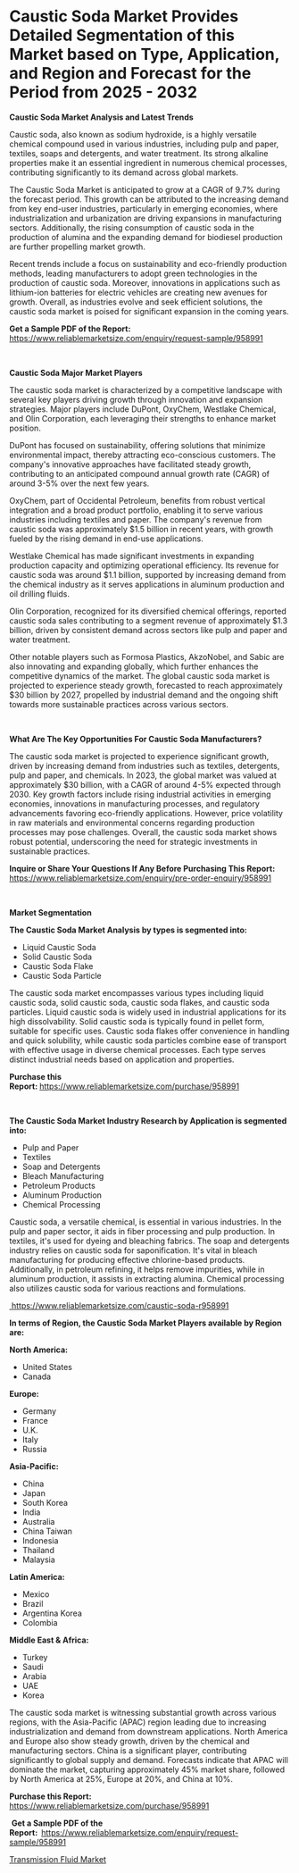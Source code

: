 <p><h1>Caustic Soda Market Provides Detailed Segmentation of this Market based on Type, Application, and Region and Forecast for the Period from 2025 - 2032</h1></p><p><strong>Caustic Soda Market Analysis and Latest Trends</strong></p>
<p><p>Caustic soda, also known as sodium hydroxide, is a highly versatile chemical compound used in various industries, including pulp and paper, textiles, soaps and detergents, and water treatment. Its strong alkaline properties make it an essential ingredient in numerous chemical processes, contributing significantly to its demand across global markets.</p><p>The Caustic Soda Market is anticipated to grow at a CAGR of 9.7% during the forecast period. This growth can be attributed to the increasing demand from key end-user industries, particularly in emerging economies, where industrialization and urbanization are driving expansions in manufacturing sectors. Additionally, the rising consumption of caustic soda in the production of alumina and the expanding demand for biodiesel production are further propelling market growth.</p><p>Recent trends include a focus on sustainability and eco-friendly production methods, leading manufacturers to adopt green technologies in the production of caustic soda. Moreover, innovations in applications such as lithium-ion batteries for electric vehicles are creating new avenues for growth. Overall, as industries evolve and seek efficient solutions, the caustic soda market is poised for significant expansion in the coming years.</p></p>
<p><strong>Get a Sample PDF of the Report:&nbsp;</strong> <a href="https://www.reliablemarketsize.com/enquiry/request-sample/958991?utm_campaign=2889&utm_medium=2&utm_source=Github&utm_content=ia&utm_term=02042025&utm_id=caustic-soda">https://www.reliablemarketsize.com/enquiry/request-sample/958991</a></p>
<p>&nbsp;</p>
<p><strong>Caustic Soda Major Market Players</strong></p>
<p><p>The caustic soda market is characterized by a competitive landscape with several key players driving growth through innovation and expansion strategies. Major players include DuPont, OxyChem, Westlake Chemical, and Olin Corporation, each leveraging their strengths to enhance market position.</p><p>DuPont has focused on sustainability, offering solutions that minimize environmental impact, thereby attracting eco-conscious customers. The company's innovative approaches have facilitated steady growth, contributing to an anticipated compound annual growth rate (CAGR) of around 3-5% over the next few years.</p><p>OxyChem, part of Occidental Petroleum, benefits from robust vertical integration and a broad product portfolio, enabling it to serve various industries including textiles and paper. The company's revenue from caustic soda was approximately $1.5 billion in recent years, with growth fueled by the rising demand in end-use applications.</p><p>Westlake Chemical has made significant investments in expanding production capacity and optimizing operational efficiency. Its revenue for caustic soda was around $1.1 billion, supported by increasing demand from the chemical industry as it serves applications in aluminum production and oil drilling fluids.</p><p>Olin Corporation, recognized for its diversified chemical offerings, reported caustic soda sales contributing to a segment revenue of approximately $1.3 billion, driven by consistent demand across sectors like pulp and paper and water treatment.</p><p>Other notable players such as Formosa Plastics, AkzoNobel, and Sabic are also innovating and expanding globally, which further enhances the competitive dynamics of the market. The global caustic soda market is projected to experience steady growth, forecasted to reach approximately $30 billion by 2027, propelled by industrial demand and the ongoing shift towards more sustainable practices across various sectors.</p></p>
<p>&nbsp;</p>
<p><strong>What Are The Key Opportunities For Caustic Soda Manufacturers?</strong></p>
<p><p>The caustic soda market is projected to experience significant growth, driven by increasing demand from industries such as textiles, detergents, pulp and paper, and chemicals. In 2023, the global market was valued at approximately $30 billion, with a CAGR of around 4-5% expected through 2030. Key growth factors include rising industrial activities in emerging economies, innovations in manufacturing processes, and regulatory advancements favoring eco-friendly applications. However, price volatility in raw materials and environmental concerns regarding production processes may pose challenges. Overall, the caustic soda market shows robust potential, underscoring the need for strategic investments in sustainable practices.</p></p>
<p><strong>Inquire or Share Your Questions If Any Before Purchasing This Report:</strong> <a href="https://www.reliablemarketsize.com/enquiry/pre-order-enquiry/958991?utm_campaign=2889&utm_medium=2&utm_source=Github&utm_content=ia&utm_term=02042025&utm_id=caustic-soda">https://www.reliablemarketsize.com/enquiry/pre-order-enquiry/958991</a></p>
<p>&nbsp;</p>
<p><strong>Market Segmentation</strong></p>
<p><strong>The Caustic Soda Market Analysis by types is segmented into:</strong></p>
<p><ul><li>Liquid Caustic Soda</li><li>Solid Caustic Soda</li><li>Caustic Soda Flake</li><li>Caustic Soda Particle</li></ul></p>
<p><p>The caustic soda market encompasses various types including liquid caustic soda, solid caustic soda, caustic soda flakes, and caustic soda particles. Liquid caustic soda is widely used in industrial applications for its high dissolvability. Solid caustic soda is typically found in pellet form, suitable for specific uses. Caustic soda flakes offer convenience in handling and quick solubility, while caustic soda particles combine ease of transport with effective usage in diverse chemical processes. Each type serves distinct industrial needs based on application and properties.</p></p>
<p><strong>Purchase this Report:&nbsp;</strong><a href="https://www.reliablemarketsize.com/purchase/958991?utm_campaign=2889&utm_medium=2&utm_source=Github&utm_content=ia&utm_term=02042025&utm_id=caustic-soda">https://www.reliablemarketsize.com/purchase/958991</a></p>
<p>&nbsp;</p>
<p><strong>The Caustic Soda Market Industry Research by Application is segmented into:</strong></p>
<p><ul><li>Pulp and Paper</li><li>Textiles</li><li>Soap and Detergents</li><li>Bleach Manufacturing</li><li>Petroleum Products</li><li>Aluminum Production</li><li>Chemical Processing</li></ul></p>
<p><p>Caustic soda, a versatile chemical, is essential in various industries. In the pulp and paper sector, it aids in fiber processing and pulp production. In textiles, it's used for dyeing and bleaching fabrics. The soap and detergents industry relies on caustic soda for saponification. It's vital in bleach manufacturing for producing effective chlorine-based products. Additionally, in petroleum refining, it helps remove impurities, while in aluminum production, it assists in extracting alumina. Chemical processing also utilizes caustic soda for various reactions and formulations.</p></p>
<p><a href="https://www.reliablemarketsize.com/caustic-soda-r958991?utm_campaign=2889&utm_medium=2&utm_source=Github&utm_content=ia&utm_term=02042025&utm_id=caustic-soda">&nbsp;https://www.reliablemarketsize.com/caustic-soda-r958991</a></p>
<p><strong>In terms of Region, the Caustic Soda Market Players available by Region are:</strong></p>
<p>
    <p> <strong> North America: </strong>
        <ul>
            <li>United States</li>
            <li>Canada</li>
        </ul>
        </p> 
    <p> <strong> Europe: </strong>
        <ul>
            <li>Germany</li>
            <li>France</li>
            <li>U.K.</li>
            <li>Italy</li>
            <li>Russia</li>
        </ul>
        </p> 
    <p> <strong> Asia-Pacific: </strong>
        <ul>
            <li>China</li>
            <li>Japan</li>
            <li>South Korea</li>
            <li>India</li>
            <li>Australia</li>
            <li>China Taiwan</li>
            <li>Indonesia</li>
            <li>Thailand</li>
            <li>Malaysia</li>
        </ul>
        </p> 
    <p> <strong> Latin America: </strong>
        <ul>
            <li>Mexico</li>
            <li>Brazil</li>
            <li>Argentina Korea</li>
            <li>Colombia</li>
        </ul>
        </p> 
    <p> <strong> Middle East & Africa: </strong>
        <ul>
            <li>Turkey</li>
            <li>Saudi</li>
            <li>Arabia</li>
            <li>UAE</li>
            <li>Korea</li>
        </ul>
    </p>
    </p>
<p><p>The caustic soda market is witnessing substantial growth across various regions, with the Asia-Pacific (APAC) region leading due to increasing industrialization and demand from downstream applications. North America and Europe also show steady growth, driven by the chemical and manufacturing sectors. China is a significant player, contributing significantly to global supply and demand. Forecasts indicate that APAC will dominate the market, capturing approximately 45% market share, followed by North America at 25%, Europe at 20%, and China at 10%.</p></p>
<p><strong>Purchase this Report: </strong><a href="https://www.reliablemarketsize.com/purchase/958991?utm_campaign=2889&utm_medium=2&utm_source=Github&utm_content=ia&utm_term=02042025&utm_id=caustic-soda">https://www.reliablemarketsize.com/purchase/958991</a></p>
<p>&nbsp;<strong>Get a Sample PDF of the Report:&nbsp;&nbsp;</strong><a href="https://www.reliablemarketsize.com/enquiry/request-sample/958991?utm_campaign=2889&utm_medium=2&utm_source=Github&utm_content=ia&utm_term=02042025&utm_id=caustic-soda">https://www.reliablemarketsize.com/enquiry/request-sample/958991</a></p>
<p><strong></strong></p>
<p><p><a href="https://github.com/djibenesha/Market-Research-Report-List-1/blob/main/transmission-fluid-market.md?utm_campaign=2889&utm_medium=2&utm_source=Github&utm_content=ia&utm_term=02042025&utm_id=caustic-soda">Transmission Fluid Market</a></p></p>